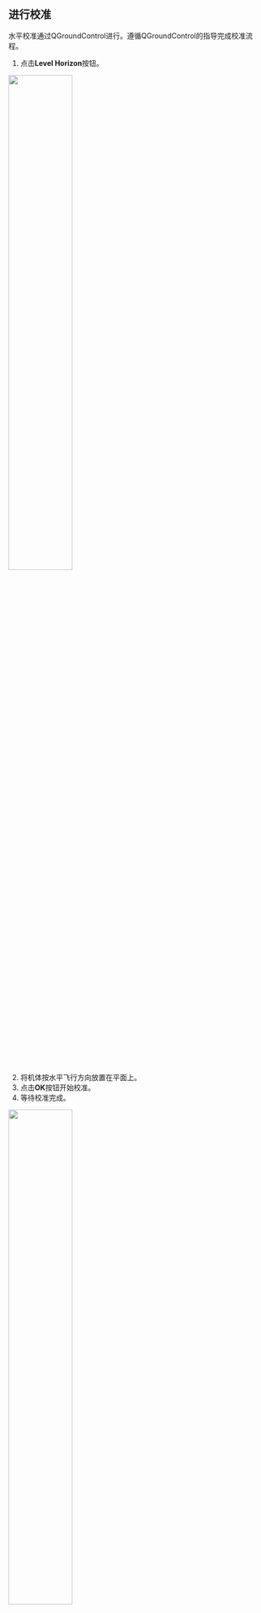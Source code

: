 
## 进行校准

水平校准通过QGroundControl进行。遵循QGroundControl的指导完成校准流程。

1. 点击**Level Horizon**按钮。

<img src="figures/level_calib1.png" width="50%">

2. 将机体按水平飞行方向放置在平面上。
3. 点击**OK**按钮开始校准。
4. 等待校准完成。

<img src="figures/level_calib2.png" width="50%">

## 查看&保存结果

1. 校准的结果可以通过在控制台输入`param list CALIB`指令查看。

```
msh />param list CALIB
CALIB:
......
      LEVEL_XOFF: -0.017828
      LEVEL_YOFF: -0.000741
      LEVEL_ZOFF: 0.000000
```

2. 控制台输入`param save`保存校准结果，否则系统断电将丢失未保存的校准结果。
